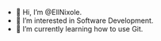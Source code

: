 - 👋 Hi, I’m @EllNixole.
- 👀 I’m interested in Software Development.
- 🌱 I’m currently learning how to use Git.

<!---
EllNixole/EllNixole is a ✨ special ✨ repository because its `README.md` (this file) appears on your GitHub profile.
You can click the Preview link to take a look at your changes.
--->

